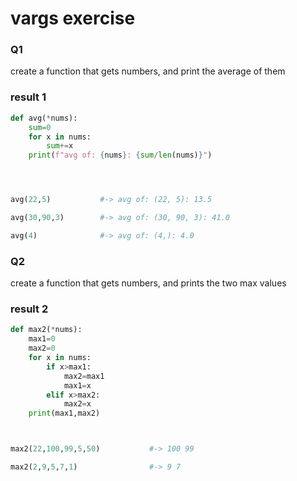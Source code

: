 # vargs exercise

### Q1
create a function that gets numbers, and print the average of them

### result 1
```python
def avg(*nums):
    sum=0
    for x in nums:
        sum+=x
    print(f"avg of: {nums}: {sum/len(nums)}")




avg(22,5)           #-> avg of: (22, 5): 13.5

avg(30,90,3)        #-> avg of: (30, 90, 3): 41.0

avg(4)              #-> avg of: (4,): 4.0
```


### Q2
create a function that gets numbers, and prints the two max values

### result 2
```python
def max2(*nums):
    max1=0
    max2=0
    for x in nums:
        if x>max1:
            max2=max1
            max1=x
        elif x>max2:
            max2=x
    print(max1,max2)



max2(22,100,99,5,50)           #-> 100 99

max2(2,9,5,7,1)                #-> 9 7
```
